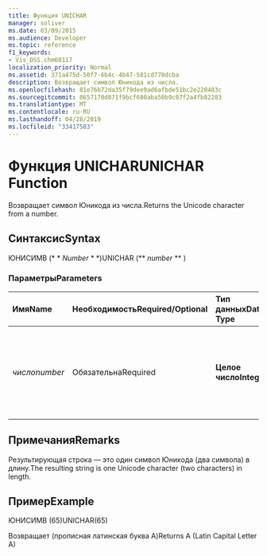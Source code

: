 ```yaml
---
title: Функция UNICHAR
manager: soliver
ms.date: 03/09/2015
ms.audience: Developer
ms.topic: reference
f1_keywords:
- Vis_DSS.chm60117
localization_priority: Normal
ms.assetid: 371a475d-50f7-6b4c-4b47-581cd778dcba
description: Возвращает символ Юникода из числа.
ms.openlocfilehash: 81e76b72da35f79dee9ad6afbde51bc2e228483c
ms.sourcegitcommit: 8657170d071f9bcf680aba50b9c07f2a4fb82283
ms.translationtype: MT
ms.contentlocale: ru-RU
ms.lasthandoff: 04/28/2019
ms.locfileid: "33417583"
---
```

# <a name="unichar-function"></a><span data-ttu-id="389c3-103">Функция UNICHAR</span><span class="sxs-lookup"><span data-stu-id="389c3-103">UNICHAR Function</span></span>

<span data-ttu-id="389c3-104">Возвращает символ Юникода из числа.</span><span class="sxs-lookup"><span data-stu-id="389c3-104">Returns the Unicode character from a number.</span></span> 
  
## <a name="syntax"></a><span data-ttu-id="389c3-105">Синтаксис</span><span class="sxs-lookup"><span data-stu-id="389c3-105">Syntax</span></span>

<span data-ttu-id="389c3-106">ЮНИСИМВ (\* \* *Number* \* \*)</span><span class="sxs-lookup"><span data-stu-id="389c3-106">UNICHAR (\*\* *number* \*\* )</span></span> 
  
### <a name="parameters"></a><span data-ttu-id="389c3-107">Параметры</span><span class="sxs-lookup"><span data-stu-id="389c3-107">Parameters</span></span>

|<span data-ttu-id="389c3-108">**Имя**</span><span class="sxs-lookup"><span data-stu-id="389c3-108">**Name**</span></span>|<span data-ttu-id="389c3-109">**Необходимость**</span><span class="sxs-lookup"><span data-stu-id="389c3-109">**Required/Optional**</span></span>|<span data-ttu-id="389c3-110">**Тип данных**</span><span class="sxs-lookup"><span data-stu-id="389c3-110">**Data Type**</span></span>|<span data-ttu-id="389c3-111">**Описание**</span><span class="sxs-lookup"><span data-stu-id="389c3-111">**Description**</span></span>|
|:-----|:-----|:-----|:-----|
| <span data-ttu-id="389c3-112">_число_</span><span class="sxs-lookup"><span data-stu-id="389c3-112">_number_</span></span> <br/> |<span data-ttu-id="389c3-113">Обязательна</span><span class="sxs-lookup"><span data-stu-id="389c3-113">Required</span></span>  <br/> |<span data-ttu-id="389c3-114">**Целое число**</span><span class="sxs-lookup"><span data-stu-id="389c3-114">**Integer**</span></span> <br/> |<span data-ttu-id="389c3-115">Целое число от 1 до 65 535 (включительно), или функция возвращает ошибку.</span><span class="sxs-lookup"><span data-stu-id="389c3-115">An integer between 1 and 65,535 (inclusive), or the function returns an error.</span></span>  <br/> |
   
## <a name="remarks"></a><span data-ttu-id="389c3-116">Примечания</span><span class="sxs-lookup"><span data-stu-id="389c3-116">Remarks</span></span>

<span data-ttu-id="389c3-117">Результирующая строка — это один символ Юникода (два символа) в длину.</span><span class="sxs-lookup"><span data-stu-id="389c3-117">The resulting string is one Unicode character (two characters) in length.</span></span> 
  
## <a name="example"></a><span data-ttu-id="389c3-118">Пример</span><span class="sxs-lookup"><span data-stu-id="389c3-118">Example</span></span>

<span data-ttu-id="389c3-119">ЮНИСИМВ (65)</span><span class="sxs-lookup"><span data-stu-id="389c3-119">UNICHAR(65)</span></span> 
  
<span data-ttu-id="389c3-120">Возвращает (прописная латинская буква A)</span><span class="sxs-lookup"><span data-stu-id="389c3-120">Returns A (Latin Capital Letter A)</span></span> 
  

